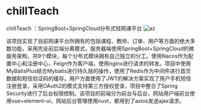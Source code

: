 # chillTeach
chillTeach ：SpringBoot+SpringCloud分布式轻网课平台
![az](https://ftp.bmp.ovh/imgs/2020/04/6b0c7c591da7eb5a.png )

该项目实现了目前网课平台所拥有的包括课程、教师、订单、用户等方面的绝大多数功能，采用完全前后端分离模式，服务器端使用SpringBoot+SpringCloud的微服务架构，共9个模块，每个分布式模块拥有自己独立的分工。使用Nacos作为配置中心和注册中心，Feign作为客户端，使用nginx进行请求的转发。项目中使用MyBatisPlus结合Mybatis进行持久层的操作，使用了Redis作为中间件进行首页数据和短信验证码的缓存。用户方面使用了JWT的解决方案实现了用户手机短信注册登录，采用OAuth2的模式支持第三方授权登录，项目中整合了Spring Security进行了后台权限控制。该项目的前端分为前台与后台，网站用户端前台使用vue+element-ui，网站后台管理使用nuxt，都用到了axios发送ajax请求。
